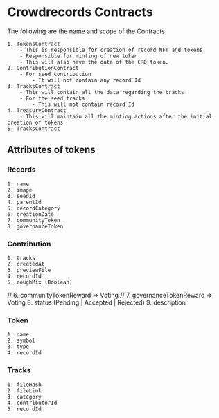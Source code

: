 # Crowdrecords Contracts

The following are the name and scope of the Contracts 

    1. TokensContract
        - This is responsible for creation of record NFT and tokens.
        - Responsible for minting of new token.
        - This will also have the data of the CRD token.
    2. ContributionContract
        - For seed contribution
            - It will not contain any record Id
    3. TracksContract
        - This will contain all the data regarding the tracks
        - For the seed tracks
            - This will not contain record Id
    4. TreasuryContract
        - This will maintain all the minting actions after the initial creation of tokens
    5. TracksContract



## Attributes of tokens
### Records
    1. name
    2. image
    3. seedId
    4. parentId
    5. recordCategory
    6. creationDate
    7. communityToken
    8. governanceToken

### Contribution
    1. tracks
    2. createdAt
    3. previewFile
    4. recordId
    5. roughMix (Boolean)
   // 6. communityTokenReward => Voting
   // 7. governanceTokenReward => Voting
    8. status (Pending | Accepted | Rejected)
    9. description

### Token
    1. name
    2. symbol
    3. type
    4. recordId

### Tracks
    1. fileHash
    2. fileLink
    3. category
    4. contributorId 
    5. recordId
